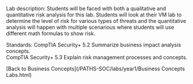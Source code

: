 Lab description: Students will be faced with both a qualitative and quantitative risk analysis for this lab.  Students will look at their VM lab to determine the level of risk for various types of threats and the quantitative analysis will happen with multiple scenarious where students will use different math formulas to show risk.

Standards: CompTIA Security+ 5.2 Summarize business impact analysis concepts. <br>
CompTIA Security+ 5.3 Explain risk management processes and concepts.

[Back to Business Concepts](/PATHS-SOC/labs/year1/Business Concepts Labs.html)
